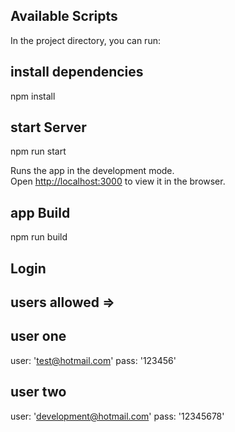 ## Available Scripts

In the project directory, you can run:

## install dependencies
npm install

## start Server

npm run start

Runs the app in the development mode.\
Open [http://localhost:3000](http://localhost:3000) to view it in the browser.

## app Build
npm run build

## Login 

## users allowed =>

## user one
user: 'test@hotmail.com'
pass: '123456'

## user two
user: 'development@hotmail.com'
pass: '12345678'

